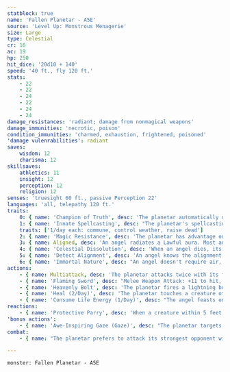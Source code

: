 ```yaml
---
statblock: true
name: 'Fallen Planetar - A5E'
source: 'Level Up: Monstrous Menagerie'
size: Large
type: Celestial
cr: 16
ac: 19
hp: 250
hit_dice: '20d10 + 140'
speed: '40 ft., fly 120 ft.'
stats:
    - 22
    - 22
    - 24
    - 22
    - 24
    - 24
damage_resistances: 'radiant; damage from nonmagical weapons'
damage_immunities: 'necrotic, poison'
condition_immunities: 'charmed, exhaustion, frightened, poisoned'
'damage vulenrabilities': radiant
saves:
    wisdom: 12
    charisma: 12
skillsaves:
    athletics: 11
    insight: 12
    perception: 12
    religion: 12
senses: 'truesight 60 ft., passive Perception 22'
languages: 'all, telepathy 120 ft.'
traits:
    0: { name: 'Champion of Truth', desc: 'The planetar automatically detects lies. Additionally, it cannot lie.' }
    1: { name: 'Innate Spellcasting', desc: "The planetar's spellcasting ability is Charisma (spell save DC 20). The planetar can innately cast the following spells, requiring no material components:" }
    traits: ['1/day each: commune, control weather, raise dead']
    2: { name: 'Magic Resistance', desc: 'The planetar has advantage on saving throws against spells and magical effects.' }
    3: { name: Aligned, desc: 'An angel radiates a Lawful aura. Most angels also radiate a Good aura, and a few radiate Evil.' }
    4: { name: 'Celestial Dissolution', desc: 'When an angel dies, its body and equipment dissolve into motes of light.' }
    5: { name: 'Detect Alignment', desc: 'An angel knows the alignment, if any, of each creature within 30 feet that it can see.' }
    6: { name: 'Immortal Nature', desc: "An angel doesn't require air, sustenance, or sleep." }
actions:
    - { name: Multiattack, desc: 'The planetar attacks twice with its flaming sword.' }
    - { name: 'Flaming Sword', desc: "Melee Weapon Attack: +11 to hit, reach 10 ft., one target. Hit: 20 (4d6 + 6) slashing damage plus 21 (6d6) ongoing fire or radiant damage (the planetar's choice). A creature can use an action to extinguish this holy flame on itself or a creature within 5 feet." }
    - { name: 'Heavenly Bolt', desc: 'The planetar fires a lightning bolt in a line 100 feet long and 5 feet wide. Each creature in the line makes a Dexterity saving throw, taking 56 (16d6) lightning damage on a failed save, or half damage on a success.' }
    - { name: 'Heal (2/Day)', desc: 'The planetar touches a creature other than itself, magically healing 60 hit points of damage and ending any blindness, curse, deafness, disease, or poison on the target.' }
    - { name: 'Consume Life Energy (1/Day)', desc: "The angel feasts on the departing life energy of a humanoid within 5 feet. The target must have been slain within the last hour. The angel magically gains temporary hit points equal to half the dead creature's maximum hit points. These hit points last until depleted. Only a spell cast with a 9th-level slot can raise the corpse from the dead." }
reactions:
    - { name: 'Protective Parry', desc: 'When a creature within 5 feet would be hit with a melee attack, the planetar applies disadvantage to the attack roll.' }
'bonus actions':
    - { name: 'Awe-Inspiring Gaze (Gaze)', desc: "The planetar targets a creature within 90 feet. The target makes a DC 20 Wisdom saving throw. On a failure, it is frightened until the end of its next turn. If the target makes its saving throw, it is immune to any angel's Awe-Inspiring Gaze for the next 24 hours." }
combat:
    - { name: "The planetar prefers to attack its strongest opponent with its flaming sword, using Heavenly Bolt against creatures it can't reach and against groups", desc: 'The planetar stays near allies to protect them with its parry. Angels have no fear and rarely retreat.' }

---
```

```statblock
monster: Fallen Planetar - A5E
```
